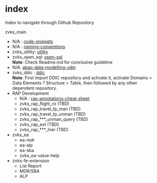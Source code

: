 # index
Index to navigate through Github Repository

zvks_main
- N/A : [code-snippets](https://github.com/zvikesh/code-snippets)
- N/A : [naming-conventions](https://github.com/zvikesh/naming-conventions/tree/main)
- zvks_utility: [utility](https://github.com/zvikesh/utility)
- zvks_open_sql: [open-sql](https://github.com/zvikesh/open-sql)
  </br>**Note**: Check Readme.md for conclusive guideline
- N/A: [abap-data-modelling-vdm](https://github.com/zvikesh/abap-data-modelling-vdm)
- zvks_ddic : [ddic](https://github.com/zvikesh/ddic)
  </br>**Note**: First import DDIC repository and activate it, activate Domains > Data Elements ? Structure > Table, then followed by any other dependent repository.
- RAP Development
  - N/A : [rap-annotations-cheat-sheet](https://github.com/zvikesh/rap-annotations-cheat-sheet)
  - zvks_rap_flight_ro (TBD)
  - zvks_rap_travel_tp_man (TBD)
  - zvks_rap_travel_tp_unman (TBD)
  - zvks_rap_***_unman_query (TBD)
  - zvks_rap_ext (TBD)
  - zvks_rap_***_hier (TBD)
- zvks_ea
  - ea-mdr
  - ea-alp
  - ea-sba
  - zvks_ea-value-help
- zvks-fe-extension
  - List Report
  - MDR/SBA
  - ALP
